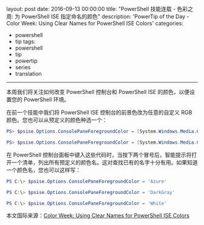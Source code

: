 ﻿layout: post
date: 2016-09-13 00:00:00
title: "PowerShell 技能连载 - 色彩之周: 为 PowerShell ISE 指定命名的颜色"
description: 'PowerTip of the Day - Color Week: Using Clear Names for PowerShell ISE Colors'
categories:
- powershell
- tip
tags:
- powershell
- tip
- powertip
- series
- translation
---
本周我们将关注如何改变 PowerShell 控制台和 PowerShell ISE 的颜色，以便设置您的 PowerShell 环境。

在前一个技能中我们将 PowerShell ISE 控制台的前景色改为任意的自定义 RGB 颜色。您也可以从预定义的颜色种选一个：

```powershell
PS> $psise.Options.ConsolePaneForegroundColor = [System.Windows.Media.Colors]::Azure

PS> $psise.Options.ConsolePaneForegroundColor = [System.Windows.Media.Colors]::White
```

在 PowerShell 控制台面板中键入这些代码时，当按下两个冒号后，智能提示将打开一个清单，列出所有预定义的颜色名。这对查找已有的名字十分有用。如果知道一个颜色名，您也可以这样写：

```powershell
PS C:\> $psise.Options.ConsolePaneForegroundColor = 'Azure'

PS C:\> $psise.Options.ConsolePaneForegroundColor = 'DarkGray'

PS C:\> $psise.Options.ConsolePaneForegroundColor = 'White'
```

<!--more-->
本文国际来源：[Color Week: Using Clear Names for PowerShell ISE Colors](http://community.idera.com/powershell/powertips/b/tips/posts/color-week-using-clear-names-for-powershell-ise-colors)
